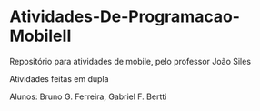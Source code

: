 # Atividades-De-Programacao-MobileII
Repositório para atividades de mobile, pelo professor João Siles

Atividades feitas em dupla

Alunos: Bruno G. Ferreira,
        Gabriel F. Bertti
